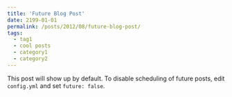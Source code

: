 ```yaml
---
title: 'Future Blog Post'
date: 2199-01-01
permalink: /posts/2012/08/future-blog-post/
tags:
  - tag1
  - cool posts
  - category1
  - category2
---
```


This post will show up by default. To disable scheduling of future posts, edit `config.yml` and set `future: false`. 

